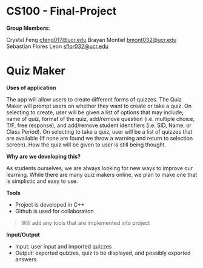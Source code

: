 # CS100 - Final-Project

**Group Members:**

Crystal Feng            cfeng017@ucr.edu
Brayan Montiel          bmont032@ucr.edu
Sebastian Flores Leon   sflor032@ucr.edu

# Quiz Maker
**Uses of application**

The app will allow users to create different forms of quizzes.
The Quiz Maker will prompt users on whether they want to create or take a quiz. On selecting to create, user will be given a list of options that may include; name of quiz, format of the quiz, add/remove question (i.e. multiple choice, T/F, free response), and add/remove student identifiers (i.e. SID, Name, or Class Period). On selecting to take a quiz, user will be a list of quizzes that are available (If none are found we throw a warning and return to selection screen). How the quiz will be given to user is still being thought. 

**Why are we developing this?**

As students ourselves, we are always looking for new ways to improve our learning. While there are many quiz makers online, we plan to make one that is simplistic and easy to use. 

**Tools**

* Project is developed in C++ 
* Github is used for collaboration
> Will add any tools that are implemented into project

**Input/Output**
* Input: user input and imported quizzes
* Output: exported quizzes, quiz to be displayed, and possibly exported answers.